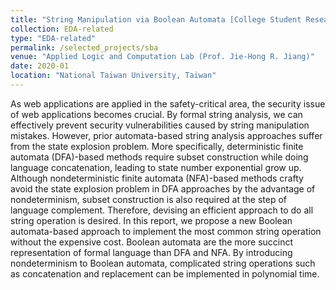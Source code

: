 ```yaml
---
title: "String Manipulation via Boolean Automata [College Student Research Creativity Award]"
collection: EDA-related
type: "EDA-related"
permalink: /selected_projects/sba
venue: "Applied Logic and Computation Lab (Prof. Jie-Hong R. Jiang)"
date: 2020-01
location: "National Taiwan University, Taiwan"
---
```


<!-- [More information here]() -->
As web applications are applied in the safety-critical area, the security issue of web applications becomes crucial. By formal string analysis, we can effectively prevent security vulnerabilities caused by string manipulation mistakes. However, prior automata-based string analysis approaches suffer from the state explosion problem. More specifically, deterministic finite automata (DFA)-based methods require subset construction while doing language concatenation, leading to state number exponential grow up. Although nondeterministic finite automata (NFA)-based methods crafty avoid the state explosion problem in DFA approaches by the advantage of nondeterminism, subset construction is also required at the step of language complement. Therefore, devising an efficient approach to do all string operation is desired. In this report, we propose a new Boolean automata-based approach to implement the most common string operation without the expensive cost. Boolean automata are the more succinct representation of formal language than DFA and NFA. By introducing nondeterminism to Boolean automata, complicated string operations such as concatenation and replacement can be implemented in polynomial time.